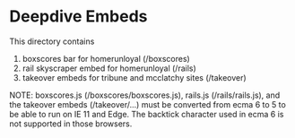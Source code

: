 # Deepdive Embeds

This directory contains

1. boxscores bar for homerunloyal (/boxscores)
2. rail skyscraper embed for homerunloyal (/rails)
3. takeover embeds for tribune and mcclatchy sites (/takeover)

NOTE: boxscores.js (/boxscores/boxscores.js), rails.js (/rails/rails.js), and the takeover embeds (/takeover/...) must be converted from ecma 6 to 5 to be able to run on IE 11 and Edge. The backtick character used in ecma 6 is not supported in those browsers.
